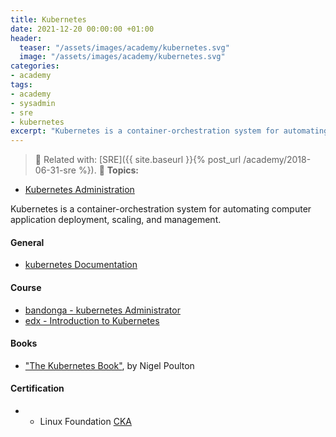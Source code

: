 ```yaml
---
title: Kubernetes
date: 2021-12-20 00:00:00 +01:00
header:
  teaser: "/assets/images/academy/kubernetes.svg"
  image: "/assets/images/academy/kubernetes.svg"
categories:
- academy
tags:
- academy
- sysadmin
- sre
- kubernetes
excerpt: "Kubernetes is a container-orchestration system for automating computer application deployment, scaling, and management."
---
```


> :book: Related with: [SRE]({{ site.baseurl }}{% post_url /academy/2018-06-31-sre %}).
> :blue_book: **Topics:**
* [Kubernetes Administration](/kubernetes/0-intro/)

Kubernetes is a container-orchestration system for automating computer application deployment, scaling, and management.


#### General
* [kubernetes Documentation](https://kubernetes.io/docs)

#### Course
* [bandonga - kubernetes Administrator](/kubernetes/0-start/)
* [edx - Introduction to Kubernetes](https://www.edx.org/course/introduction-to-kubernetes)

#### Books
* ["The Kubernetes Book"](https://www.amazon.com/dp/B072TS9ZQZ), by Nigel Poulton


#### Certification
* * Linux Foundation [CKA](https://training.linuxfoundation.org/certification/certified-kubernetes-administrator-cka/)
